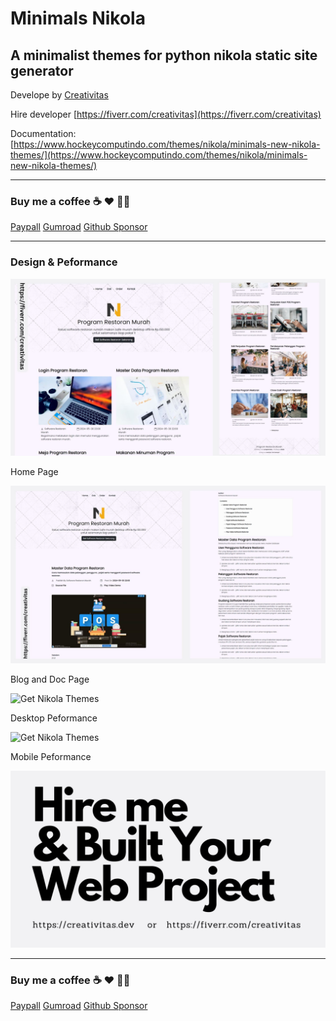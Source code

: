 # Minimals Nikola

## A minimalist themes for python nikola static site generator

Develope by [Creativitas](https://creativitas.dev)

Hire developer [https://fiverr.com/creativitas](https://fiverr.com/creativitas)

Documentation: [https://www.hockeycomputindo.com/themes/nikola/minimals-new-nikola-themes/](https://www.hockeycomputindo.com/themes/nikola/minimals-new-nikola-themes/)

-----------------------------------------------------------

### Buy me a coffee ☕️ ❤️  ✌🏻 

[Paypall](https://www.paypal.com/cgi-bin/webscr?cmd=_s-xclick&hosted_button_id=JVZVXBC4N9DAN) [Gumroad](https://creativitaz.gumroad.com/l/coffee) [Github Sponsor](https://github.com/sponsors/mesinkasir)

-----------------------------------------------------------

### Design & Peformance

![Get Nikola Themes](assets/img/minimals.jpg)

Home Page

![Get Nikola Themes](assets/img/minimals1.jpg)

Blog and Doc Page

![Get Nikola Themes](assets/img/desktops.jpg)

Desktop Peformance

![Get Nikola Themes](assets/img/mobiles.jpg)

Mobile Peformance

![Get Nikola Themes](assets/img/hire.jpg)


-----------------------------------------------------------

### Buy me a coffee ☕️ ❤️  ✌🏻 

[Paypall](https://www.paypal.com/cgi-bin/webscr?cmd=_s-xclick&hosted_button_id=JVZVXBC4N9DAN) [Gumroad](https://creativitaz.gumroad.com/l/coffee) [Github Sponsor](https://github.com/sponsors/mesinkasir)



